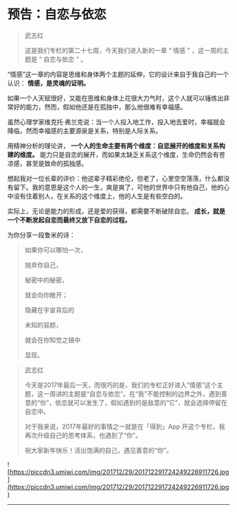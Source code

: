 # 预告：自恋与依恋

> 武志红
> 
> 这是我们专栏的第二十七周，今天我们进入新的一章 “ 情感 ” ，这一周的主题是 “ 自恋与依恋 ” 。

“情感”这一章的内容是思维和身体两个主题的延伸，它的设计来自于我自己的一个认识： **情感，是灵魂的证明。**

如果一个人天赋很好，又能在思维和身体上花很大力气时，这个人就可以锤炼出非常好的能力，然而，假如他还是在孤独中，那么他很难有幸福感。

虽然心理学家维克托·弗兰克说：当一个人投入地工作，投入地去爱时，幸福就会降临，然而幸福感的主要源泉是关系，特别是人际关系。

用精神分析的理论讲， **一个人的生命主要有两个维度：自恋展开的维度和关系构建的维度。** 能力只是自恋的展开，而如果太缺乏关系这个维度，生命仍然会有苍凉感，甚至是致命的孤独感。

想起我对一位长辈的评价：他这辈子精彩绝伦，但老了，心里空空荡荡，什么都没有留下。我的意思是这个人的一生，爽是爽了，可他的世界中只有他自己，他的心中没有住着别人，在关系的这个维度上，他的人生是有些空白的。

实际上，无论是能力的形成，还是爱的获得，都需要不断破除自恋。 **成长，就是一个不断发起自恋而最终又放下自恋的过程。**

为你分享一段鲁米的诗：

> 如果你可以哪怕一次，
> 
> 抛弃你自己，
> 
> 秘密中的秘密，
> 
> 就会向你敞开；
> 
> 隐藏在宇宙背后的
> 
> 未知的容颜，
> 
> 就会在你知觉之镜中
> 
> 显现。

> 武志红
> 
> 今天是2017年最后一天，而很巧的是，我们的专栏正好进入“情感”这个主题，这一周讲的主题是“自恋与依恋”。在“我”不能控制的边界之外，遇到善意的“你”，依恋就可以发生了，假如遇到的是敌意的“它”，就会选择停留在自恋中。
> 
> 对于我来说，2017年最好的事情之一就是在「得到」App 开这个专栏，我再次升级自己的思考体系，也遇到了“你”。
> 
> 祝大家新年快乐！活出饱满的自己，遇见善意的“你”。

![https://piccdn3.umiwi.com/img/201712/29/201712291724249226911726.jpg](https://piccdn3.umiwi.com/img/201712/29/201712291724249226911726.jpg)

---
